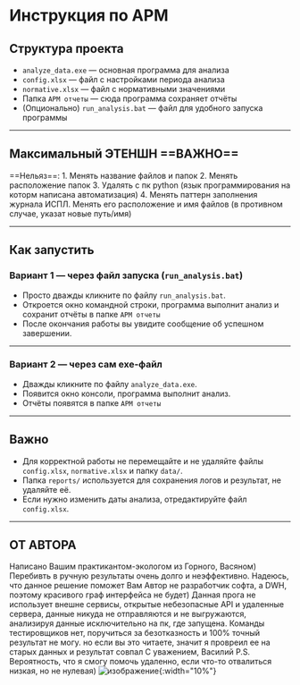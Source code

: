 # Инструкция по АРМ

## Структура проекта

- `analyze_data.exe` — основная программа для анализа
- `config.xlsx` — файл с настройками периода анализа
- `normative.xlsx` — файл с нормативными значениями
- Папка `АРМ отчеты` — сюда программа сохраняет отчёты
- (Опционально) `run_analysis.bat` — файл для удобного запуска программы

---

## Максимальный ЭТЕНШН  ==ВАЖНО==
==Нельяз==:
    1. Менять название файлов и папок
    2. Менять расположение папок
    3. Удалять с пк python (язык программирования на которм написана автоматизация)
    4. Менять паттерн заполнения журнала ИСПЛ. Менять его расположение и имя файлов (в противном случае, указат новые путь/имя)

---

## Как запустить

### Вариант 1 — через файл запуска (`run_analysis.bat`)

- Просто дважды кликните по файлу `run_analysis.bat`.
- Откроется окно командной строки, программа выполнит анализ и сохранит отчёты в папке `АРМ отчеты`
- После окончания работы вы увидите сообщение об успешном завершении.

---

### Вариант 2 — через сам exe-файл

- Дважды кликните по файлу `analyze_data.exe`.
- Появится окно консоли, программа выполнит анализ.
- Отчёты появятся в папке `АРМ отчеты`

---

## Важно

- Для корректной работы не перемещайте и не удаляйте файлы `config.xlsx`, `normative.xlsx` и папку `data/`.
- Папка `reports/` используется для сохранения логов и результат, не удаляйте её.
- Если нужно изменить даты анализа, отредактируйте файл `config.xlsx`.

---

## ОТ АВТОРА
Написано Вашим практикантом-экологом из Горного, Васяном)
Перебивть в ручную результаты очень долго и неэффективно. Надеюсь, что данное решение поможет Вам
Автор не разработчик софта, а DWH, поэтому красивого граф интерфейса не будет)
Данная прога не использует внешне сервисы, открытые небезопасные API и удаленные сервера, данные никуда не отправляются и не выгружаются, анализируя данные исключительно на пк, где запущена. Команды тестировщиков нет, поручиться за безотказность и 100% точный результат не могу. но если вы это читаете, значит я провреил ее на старых данных и результат совпал
С уважением,
Василий
P.S. Вероятность, что я смогу помочь удаленно, если что-то отвалиться низкая, но не нулевая) 
![изображение](https://github.com/user-attachments/assets/c4d9bca5-ae13-44be-9015-ec0323005611){:width="10%"}

